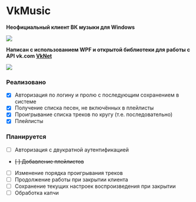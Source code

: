 # VkMusic
<b>Неофициальный клиент ВК музыки для Windows</b>

![](https://i.ibb.co/mbfszLf/brand2.png)

<b>Написан с использованием WPF и открытой библиотеки для работы с API vk.com [VkNet](https://github.com/vknet/vk)</b>

<img src="https://i.ibb.co/5MtTLYH/2021-03-01-14-56-02.png" border="0">

### Реализовано
- [x] Авторизация по логину и пролю с последующим сохранением в системе
- [x] Получение списка песен, не включённых в плейлисты
- [x] Проигрывание списка треков по кругу (т.е. поcледовательно)
- [x] Плейлисты

### Планируется
- [ ] Авторизация с двукратной аутентификацией
- ~~[ ] Добавление плейлистов~~
- [ ] Изменение порядка проигрывания треков
- [ ] Продолжение работы при закрытии клиента
- [ ] Сохранение текущих настроек воспроизведения при закрытии
- [ ] Обработка капчи
